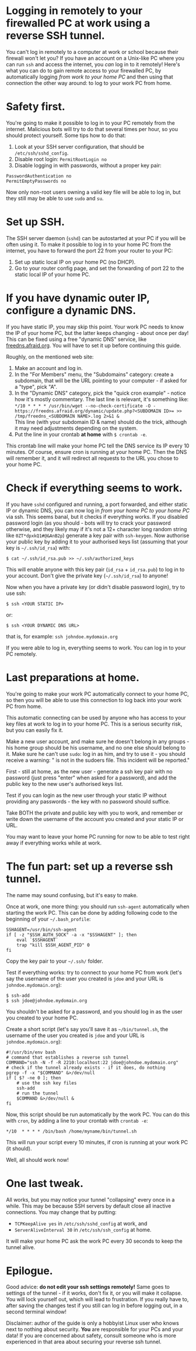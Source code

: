 # Logging in remotely to your firewalled PC at work using a reverse SSH tunnel.

You can't log in remotely to a computer at work or school because their firewall won't let you?
If you have an account on a Unix-like PC where you can run `ssh` and access the internet, you *can* log in to it remotely!
Here's what you can do to gain remote access to your firewalled PC, by automatically logging *from work to your home PC* and then using that connection the other way around: to log to your work PC from home.

# Safety first.

You're going to make it possible to log in to your PC remotely from the internet.
Malicious bots will try to do that several times per hour, so you should protect yourself.
Some tips how to do that:

1. Look at your SSH server configuration, that should be `/etc/ssh/sshd_config`.
1. Disable root login: `PermitRootLogin no`
1. Disable logging in with passwords, without a proper key pair:

`PasswordAuthentication no`  
`PermitEmptyPasswords no`

Now only non-root users owning a valid key file will be able to log in, but they still may be able to use `sudo` and `su`.

# Set up SSH.

The SSH server daemon (`sshd`) can be autostarted at your PC if you will be often using it.
To make it possible to log in to your home PC from the internet, you have to forward the port 22 from your router to your PC:

1. Set up static local IP on your home PC (no DHCP).
1. Go to your router config page, and set the forwarding of port 22 to the static local IP of your home PC.

# If you have dynamic outer IP, configure a dynamic DNS.

If you have static IP, you may skip this point.
Your work PC needs to know the IP of your home PC, but the latter keeps changing - about once per day!
This can be fixed using a free "dynamic DNS" service, like [freedns.afraid.org](https://freedns.afraid.org/).
You will have to set it up before continuing this guide.

Roughly, on the mentioned web site:

1. Make an account and log in.
1. In the "For Members" menu, the "Subdomains" category: create a subdomain, that will be the URL pointing to your computer - if asked for a "type", pick "A".
1. In the "Dynamic DNS" category, pick the "quick cron example" - notice how it's mostly commentary. The last line is relevant, it's something like:  
`*/10 * * * * /usr/bin/wget --no-check-certificate -O - https://freedns.afraid.org/dynamic/update.php?<SUBDOMAIN ID>= >> /tmp/freedns_<SUBDOMAIN NAME>.log 2>&1 &`  
This line (with your subdomain ID & name) should do the trick, although it may need adjustments depending on the system.
1. Put the line in your crontab **at home** with `$ crontab -e`.

This crontab line will make your home PC tell the DNS service its IP every 10 minutes.
Of course, ensure cron is running at your home PC.
Then the DNS will remember it, and it will redirect all requests to the URL you chose to your home PC.

# Check if everything seems to work.

If you have `sshd` configured and running, a port forwarded, and either static IP or dynamic DNS, you can now log in *from your home PC to your home PC* via ssh.
This seems banal, but it checks if everything works.
If you disabled password login (as you should - bots will try to crack your password otherwise, and they likely may if it's not a 12+ character long random string like `0ZT*dpxkQ1#@&AnB2p`) generate a key pair with `ssh-keygen`.
Now authorise your public key by adding it to your authorised keys list (assuming that your key is `~/.ssh/id_rsa`) with:

    $ cat ~/.ssh/id_rsa.pub >> ~/.ssh/authorized_keys

This will enable anyone with this key pair (`id_rsa` + `id_rsa.pub`) to log in to your account.
Don't give the private key (`~/.ssh/id_rsa`) to anyone!

Now when you have a private key (or didn't disable password login), try to use ssh:

    $ ssh <YOUR STATIC IP>

or:

    $ ssh <YOUR DYNAMIC DNS URL>

that is, for example: `ssh johndoe.mydomain.org`

If you were able to log in, everything seems to work.
You can log in to your PC remotely.

# Last preparations at home.

You're going to make your work PC automatically connect to your home PC, so then you will be able to use this connection to log back into your work PC from home.

This automatic connecting can be used by anyone who has access to your key files at work to log in to your home PC.
This is a serious security risk, but you can easily fix it.

Make a new user account, and make sure he doesn't belong in any groups - his home group should be his username, and no one else should belong to it.
Make sure he can't use `sudo`: log in as him, and try to use it - you should receive a warning: "<USERNAME> is not in the sudoers file.  This incident will be reported."

First - still at home, as the new user - generate a ssh key pair with no password (just press "enter" when asked for a password), and add the public key to the new user's authorised keys list.

Test if you can login as the new user through your static IP without providing any passwords - the key with no password should suffice.

Take BOTH the private and public key with you to work, and remember or write down the username of the account you created and your static IP or URL.

You may want to leave your home PC running for now to be able to test right away if everything works while at work.

# The fun part: set up a reverse ssh tunnel.

The name may sound confusing, but it's easy to make.

Once at work, one more thing: you should run `ssh-agent` automatically when starting the work PC.
This can be done by adding following code to the beginning of your `~/.bash_profile`:

    SSHAGENT=/usr/bin/ssh-agent
    if [ -z "$SSH_AUTH_SOCK" -a -x "$SSHAGENT" ]; then
        eval `$SSHAGENT`
        trap "kill $SSH_AGENT_PID" 0
    fi

Copy the key pair to your `~/.ssh/` folder.

Test if everything works: try to connect to your home PC from work (let's say the username of the user you created is `jdoe` and your URL is `johndoe.mydomain.org`):

    $ ssh-add
    $ ssh jdoe@johndoe.mydomain.org

You shouldn't be asked for a password, and you should log in as the user you created to your home PC.

Create a short script (let's say you'll save it as `~/bin/tunnel.sh`, the username of the user you created is `jdoe` and your URL is `johndoe.mydomain.org`):

    #!/usr/bin/env bash
    # command that establishes a reverse ssh tunnel
    COMMAND="ssh -N -f -R 2210:localhost:22 jdoe@johndoe.mydomain.org"
    # check if the tunnel already exists - if it does, do nothing
    pgrep -f -x "$COMMAND" &>/dev/null
    if [ $? -ne 0 ]; then
        # use the ssh key files
        ssh-add
        # run the tunnel
        $COMMAND &>/dev/null &
    fi

Now, this script should be run automatically by the work PC.
You can do this with `cron`, by adding a line to your crontab with `crontab -e`:

    */10  * * * * /bin/bash /home/myname/bin/tunnel.sh

This will run your script every 10 minutes, if cron is running at your work PC (it should).

Well, all should work now!

# One last tweak.

All works, but you may notice your tunnel "collapsing" every once in a while.
This may be because SSH servers by default close all inactive connections.
You may change that by putting:

* `TCPKeepAlive yes` in `/etc/ssh/sshd_config` at work, and 
* `ServerAliveInterval 30` in `/etc/ssh/ssh_config` at home.

It will make your home PC ask the work PC every 30 seconds to keep the tunnel alive.

# Epilogue.

Good advice: **do not edit your ssh settings remotely!**
Same goes to settings of the tunnel - if it works, don't fix it, or you will make it collapse.
You will lock yourself out, which will lead to frustration.
If you really have to, after saving the changes test if you still can log in before logging out, in a second terminal window!

Disclaimer: author of the guide is only a hobbyist Linux user who knows next to nothing about security.
**You** are responsible for your PCs and your data!
If you are concerned about safety, consult someone who is more experienced in that area about securing your reverse ssh tunnel.
